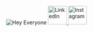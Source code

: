 ![Hey Everyone](https://capsule-render.vercel.app/api?type=waving&height=300&color=gradient&text=Hey%20Everyone)
<a href="https://www.linkedin.com/in/aryan-bhat-021212257/" target="_blank">
  <img height="50" src="https://upload.wikimedia.org/wikipedia/commons/0/01/LinkedIn_Logo.svg" alt="LinkedIn"/>
</a>
<a href="https://www.instagram.com/aryan_bhat___/?utm_source=ig_web_button_share_sheet&igsh=ZDNlZDc0MzIxNw==" target="_blank">
  <img height="50" src="https://upload.wikimedia.org/wikipedia/commons/a/a5/Instagram_icon.png" alt="Instagram"/>
</a>


